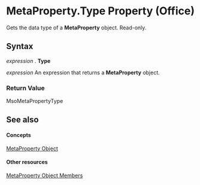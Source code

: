 
# MetaProperty.Type Property (Office)

Gets the data type of a  **MetaProperty** object. Read-only.


## Syntax

 _expression_ . **Type**

 _expression_ An expression that returns a **MetaProperty** object.


### Return Value

MsoMetaPropertyType


## See also


#### Concepts


[MetaProperty Object](4379d183-9b80-92d8-1dd0-ac9be400e366.md)
#### Other resources


[MetaProperty Object Members](97df3875-dd87-03b8-44f6-a8804d5ee1bd.md)
